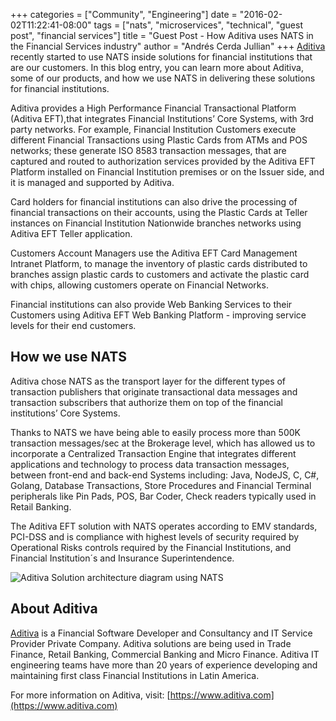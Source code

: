 +++
categories = ["Community", "Engineering"]
date = "2016-02-02T11:22:41-08:00"
tags = ["nats", "microservices", "technical", "guest post", "financial services"]
title = "Guest Post - How Aditiva uses NATS in the Financial Services industry"
author = "Andrés Cerda Jullian"
+++
[Aditiva](https://www.aditiva.com) recently started to use NATS inside solutions for financial institutions that are our customers. In this blog entry, you can learn more about Aditiva, some of our products, and how we use NATS in delivering these solutions for financial institutions.

Aditiva provides a High Performance Financial Transactional Platform (Aditiva EFT),that integrates Financial Institutions’ Core Systems, with 3rd party networks. For example, Financial Institution Customers execute different Financial Transactions using Plastic Cards from ATMs and POS networks; these generate ISO 8583 transaction messages, that are captured and routed to authorization services provided by the Aditiva EFT Platform installed on Financial Institution premises or on the Issuer side, and it is managed and supported by Aditiva.

Card holders for financial institutions can also drive the processing of financial transactions on their accounts, using the Plastic Cards at Teller instances on Financial Institution Nationwide branches networks using Aditiva EFT Teller application.

Customers Account Managers use the Aditiva EFT Card Management Intranet Platform, to manage the inventory of plastic cards distributed to branches assign plastic cards to customers and activate the plastic card with chips, allowing customers operate on Financial Networks.

Financial institutions can also provide Web Banking Services to their Customers using Aditiva EFT Web Banking Platform - improving service levels for their end customers.

## How we use NATS
Aditiva chose NATS as the transport layer for the different types of transaction publishers that originate transactional data messages and transaction subscribers that authorize them on top of the financial institutions’ Core Systems.

Thanks to NATS we have being able to easily process more than 500K transaction messages/sec at the Brokerage level, which has allowed us to incorporate a Centralized Transaction Engine that integrates different applications and technology to process data transaction messages, between front-end and back-end Systems including: Java, NodeJS, C, C#, Golang, Database Transactions, Store Procedures and Financial Terminal peripherals like Pin Pads, POS, Bar Coder, Check readers typically used in Retail Banking.

The Aditiva EFT solution with NATS operates according to EMV standards, PCI-DSS and is compliance with highest levels of security required by Operational Risks controls required by the Financial Institutions, and Financial Institution´s and Insurance Superintendence.

<img class="img-responsive center-block" src="/img/blog/Aditivasolution.png" alt="Aditiva Solution architecture diagram using NATS">

## About Aditiva

[Aditiva](https://www.aditiva.com) is a Financial Software Developer and Consultancy and IT Service Provider Private Company. Aditiva solutions are being used in Trade Finance, Retail Banking, Commercial Banking and Micro Finance. Aditiva IT engineering teams have more than 20 years of experience developing and maintaining first class Financial Institutions in Latin America.

For more information on Aditiva, visit: [https://www.aditiva.com](https://www.aditiva.com)

